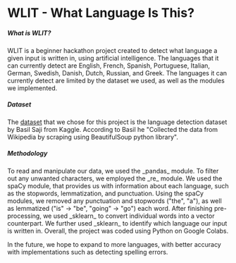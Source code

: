 # WLIT - What Language Is This?

<h5>What is WLIT?</h5>
<p>WLIT is a beginner hackathon project created to detect what language a given input is written in, using artificial intelligence. 
The languages that it can currently detect are English, French, Spanish, Portuguese, Italian, German, Swedish, Danish, Dutch, Russian, and Greek. 
The languages it can currently detect are limited by the dataset we used, as well as the modules we implemented. </p>

<h5>Dataset</h5>
<p>The <a href = https://www.kaggle.com/datasets/basilb2s/language-detection>dataset</a> that we chose for this project is the language detection dataset by Basil Saji from Kaggle. According to Basil he "Collected the data from Wikipedia by scraping using BeautifulSoup python library".</p>

<h5>Methodology</h5>
<p>To read and manipulate our data, we used the _pandas_ module. To filter out any unwanted characters, we employed the _re_ module. We used the spaCy module, that provides us with information about each language, such as the stopwords, lemmatization, and punctuation. Using the spaCy modules, we removed any punctuation and stopwords ("the", "a"), as well as lemmatized ("is" -> "be", "going" -> "go") each word. After finishing pre-processing, we used _sklearn_ to convert individual words into a vector counterpart. We further used _sklearn_ to identify which language our input is written in. Overall, the project was coded using Python on Google Colabs.</p>

In the future, we hope to expand to more languages, with better accuracy with implementations such as detecting spelling errors. 
